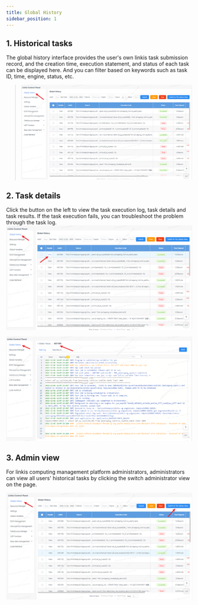 ```yaml
---
title: Global History
sidebar_position: 1
---
```


## 1. Historical tasks

The global history interface provides the user's own linkis task submission record, and the creation time, execution statement, and status of each task can be displayed here. And you can filter based on keywords such as task ID, time, engine, status, etc.

>   ![](../images/global-history-interface.png)


## 2. Task details
Click the button on the left to view the task execution log, task details and task results. If the task execution fails, you can troubleshoot the problem through the task log.
![../images/image2.png](../images/history-query-button.png)


![./media/image3.png](../images/task-execution-log.png)

## 3. Admin view
For linkis computing management platform administrators, administrators can view all users' historical tasks by clicking the switch administrator view on the page.

![./media/image4.png](../images/administrator-view.png)
